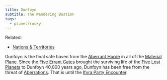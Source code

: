 ```yaml
---
title: Dunfoyn
subtitle: The Wandering Bastion
tags:
  - planet/rocky
---
```


Related:

- [Nations & Territories](../../state/index.md)

Dunfoyn is the final safe haven from the [Aberrant Horde](../../../creature/species/aberration/index.md) in all of the [Material Plane](../../plane/prime/material.md). Since the [Five Errant Gates](../../../object/magic-items/5-errant-gates.md) brought the surviving life of the [Five Lost Planets](../5-lost-planets.md) to Dunfoyn 40,000 years ago, Dunfoyn has been free from the threat of [Aberrations](../../../creature/species/aberration/index.md). That is until the [Ifvra Party Encounter](../../../event/history/last-stand/ifvra-party-encounter.md).
